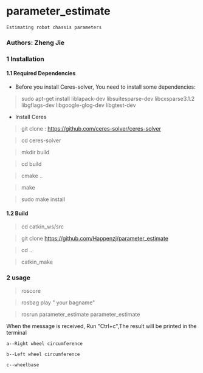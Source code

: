 # parameter_estimate
    Estimating robot chassis parameters


### Authors: Zheng Jie

### 1 Installation

#### 1.1 Required Dependencies

- Before you install Ceres-solver, You need to install some dependencies: 

> sudo apt-get install liblapack-dev libsuitesparse-dev libcxsparse3.1.2 libgflags-dev libgoogle-glog-dev libgtest-dev

- Install Ceres

> git clone : https://github.com/ceres-solver/ceres-solver

> cd ceres-solver

> mkdir build 

> cd build 

> cmake ..

> make

> sudo make install


#### 1.2 Build

> cd catkin_ws/src

> git clone https://github.com/Happenzj/parameter_estimate

> cd ..

> catkin_make 

### 2 usage

> roscore

> rosbag play " your bagname"

> rosrun parameter_estimate parameter_estimate


When the message is received, Run "Ctrl+c",The result will be printed in the terminal

    a--Right wheel circumference

    b--Left wheel circumference

    c--wheelbase